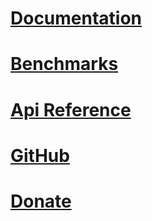 # [Documentation](wiki/)
# [Benchmarks](wiki/Benchmarks.md)
# [Api Reference](api/)
# [GitHub](https://github.com/dj-nitehawk/FastEndpoints)
# [Donate](https://www.paypal.com/donate?hosted_button_id=AU3SCQX9FXYCS)
